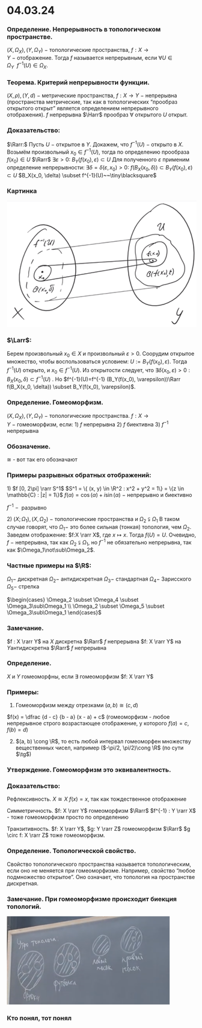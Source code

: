 # 04.03.24

### Определение. Непрерывность в топологическом пространстве.
$(X,\Omega_X),(Y,\Omega_Y)~-~$топологические пространства,
$f:X\to Y~-~$отображение.
Тогда $f$ называется непрерывным, если $\forall U\in\Omega_Y~~f^{-1}(U)\in\Omega_X$.

### Теорема. Критерий непрерывности функции.
$(X,\rho),(Y,d)~-~$метрические пространства, $f:X\to Y~-~$непрерывна
(пространства метрические, так как в топологических “прообраз открытого открыт” является определением непрерывного отображения).
$f$ непрерывна $\Harr$ прообраз $\forall$ открытого $U$ открыт.

### Доказательство:
$\Rarr:$
Пусть $U~-~$открытое в $Y$. Докажем, что $f^{-1}(U)~-~$открыто в $X$.
Возьмём произвольный $x_0\in f^{-1}(U)$, тогда по определению прообраза
$f(x_0) \in U$ $\Rarr$ $\exists \varepsilon > 0$: $B_Y(f(x_0), \varepsilon) \subset U$
Для полученного $\varepsilon$ применим определение непрерывности:
$\exists \delta = \delta(\varepsilon, x_0) > 0$: $f(B_X(x_0, \delta) ) \subset B_Y(f(x_0), \varepsilon) \subset U$
$B_X(x_0, \delta) \subset f^{-1}(U)~~\tiny\blacksquare$

### Картинка

![Untitled](sem2/notes/topology/notes/04-03-24/Untitled.png)

### $\Larr$:
Берем произвольный $x_0 \in X$ и произвольный $\varepsilon > 0$.
Соорудим открытое множество, чтобы воспользоваться условием:
$U:=B_Y(f(x_0), \varepsilon)$. Тогда $f^{-1}(U)$  открыто, и $x_0 \in f^{-1} (U)$.
Из открытости следует, что $\exists \delta(x_0,\varepsilon) > 0:B_X(x_0, \delta) \subset f^{-1}(U)$ .
Но $f^{-1}(U)=f^{-1} (B_Y(f(x_0), \varepsilon))\Rarr f(B_X(x_0, \delta)) \subset B_Y(f(x_0), \varepsilon)$.

### Определение. Гомеоморфизм. 
$(X, \Omega_{X}), (Y, \Omega_{Y})~-~$топологические пространства.
$f:X\to Y~-~$гомеоморфизм, если:
$1)$ $f$ непрерывна
$2)$ $f$ биективна
$3)$ $f^{-1}$ непрерывна

### Обозначение.
$\cong$  - вот так его обозначают

### Примеры разрывных обратных отображений:
$1)$ $f [0, 2\pi] \rarr S^1$
$S^1 = \{ (x, y) \in \R^2 : x^2 + y^2 = 1\} = \{z \in \mathbb{C} : |z| = 1\}$
$f(\alpha) =\cos(\alpha) + i\sin(\alpha)$  $-$ непрерывно и биективно

$f^{-1}~-~$ разрывно

$2)$ $(X; \Omega_1),(X, \Omega_2)~-~$топологические пространства и $\Omega_2 \subsetneqq \Omega_1$
В таком случае говорят, что $\Omega_1 -$  это более сильная (тонкая) топология, чем $\Omega_2$.
Заведем отображение: $f:X \rarr X$, где $x \mapsto x$.
Тогда $f(U)=U$.
Очевидно, $f~-~$непрерывна, так как $\Omega_2\subsetneqq\Omega_1$, но $f^{-1}$ не обязательно непрерывна, так как $\Omega_1\not\sub\Omega_2$.

### Частные примеры на $\R$:
$\Omega_1 -$ дискретная
$\Omega_2 -$ антидискретная
$\Omega_3 -$ стандартная
$\Omega_4 -$ Зарисского
$\Omega_5 -$ стрелка

$\begin{cases} \Omega_2 \subset \Omega_4 \subset \Omega_3\sub\Omega_1
\\
\Omega_2 \subset \Omega_5 \subset \Omega_3\sub\Omega_1
\end{cases}$

### Замечание.
$f : X \rarr Y$ на $X$  дискретна $\Rarr$ $f$  непрерывна
$f: X \rarr Y$  на $Y$антидискретна $\Rarr$ $f$ непрерывна

### Определение.
$X$  и  $Y$ гомеоморфны, если $\exists$ гомеоморфизм $f: X \rarr Y$

### Примеры:
1) Гомеоморфизм между отрезками
 $(a, b) \cong (c, d)$

$f(x) = \dfrac {d - c} {b - a} (x - a) + c$
(гомеоморфизм - любое непрерывное строго возрастающее отображение, у которого $f(a) = c$, $f(b) = d$)

2) $(a, b) \cong \R$, то есть любой интервал гомеоморфен множеству вещественных чисел, например ($-\pi/2, \pi/2)\cong \R$ (по сути $\tg$)

### Утверждение. Гомеоморфизм это эквивалентность.

### Доказательство:
Рефлексивность. $X \cong X$ $f(x) = x$, так как тождественное отображение

Симметричность. $f: X \rarr Y$ гомеоморфизм $\Rarr$ $f^{-1} : Y \rarr X$ - тоже гомеоморфизм просто по определению

Транзитивность. $f: X \rarr Y$, $g: Y \rarr Z$ гомеоморфизм $\Rarr$ $g \circ f: X \rarr Z$ тоже гомеоморфизм.

### Определение. Топологической свойство.
Свойство топологического пространства называется топологическим, если оно не меняется при гомеоморфизме.
Например, свойство “любое подмножество открытое”. Оно означает, что топология на пространстве дискретная.

### Замечание. При гомеоморфизме происходит биекция топологий.

![Untitled](sem2/notes/topology/notes/04-03-24/Untitled%201.png)

### Кто понял, тот понял